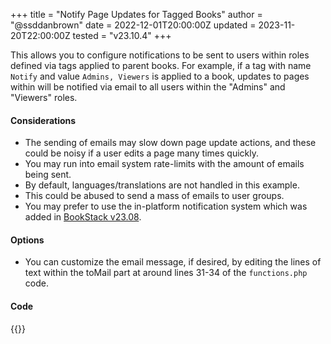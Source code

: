 +++
title = "Notify Page Updates for Tagged Books"
author = "@ssddanbrown"
date = 2022-12-01T20:00:00Z
updated = 2023-11-20T22:00:00Z
tested = "v23.10.4"
+++


This allows you to configure notifications to be sent to users within roles defined via tags applied to parent books.
For example, if a tag with name `Notify` and value `Admins, Viewers` is applied to a book, updates to pages within will be notified via email to all users within the "Admins" and "Viewers" roles.

#### Considerations

- The sending of emails may slow down page update actions, and these could be noisy if a user edits a page many times quickly. 
- You may run into email system rate-limits with the amount of emails being sent.
- By default, languages/translations are not handled in this example.
- This could be abused to send a mass of emails to user groups.
- You may prefer to use the in-platform notification system which was added in [BookStack v23.08](/blog/bookstack-release-v23-08/).

#### Options

- You can customize the email message, if desired, by editing the lines of text within the toMail part at around lines 31-34 of the `functions.php` code.

#### Code

{{<hack file="functions.php" type="logical">}}
